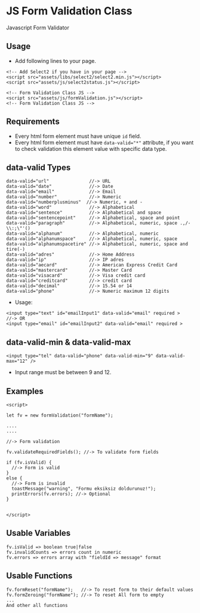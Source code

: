 # JS Form Validation Class
Javascript Form Validator

## Usage
* Add following lines to your page.
```
<!-- Add Select2 if you have in your page -->
<script src="assets/libs/select2/select2.min.js"></script>
<script src="assets/js/select2status.js"></script>
    
<!-- Form Validation Class JS -->
<script src="assets/js/formValidation.js"></script>
<!-- Form Validation Class JS -->
```

## Requirements
* Every html form element must have unique `id` field.
* Every html form element must have `data-valid="*"` attribute, if you want to check validation this element value with specific data type.


## data-valid Types
```
data-valid="url"               //-> URL
data-valid="date"              //-> Date
data-valid="email"             //-> Email
data-valid="number"            //-> Numeric
data-valid="numberplusminus"  //-> Numeric, + and -
data-valid="word"              //-> Alphabetical
data-valid="sentence"          //-> Alphabetical and space
data-valid="sentencepoint"     //-> Alphabetical, space and point
data-valid="paragraph"         //-> Alphabetical, numeric, space .,/-\\:;\"'()
data-valid="alphanum"          //-> Alphabetical, numeric
data-valid="alphanumspace"     //-> Alphabetical, numeric, space
data-valid="alphanumspacetire" //-> Alphabetical, numeric, space and tire(-)
data-valid="adres"             //-> Home Address
data-valid="ip"                //-> IP adres
data-valid="aecard"            //-> American Express Credit Card
data-valid="mastercard"        //-> Master Card
data-valid="visacard"          //-> Visa credit card
data-valid="creditcard"        //-> credit card
data-valid="decimal"           //-> 15.54 or 14
data-valid="phone"             //-> Numeric maximum 12 digits
```
* Usage:
```
<input type="text" id="emailInput1" data-valid="email" required >
//-> OR
<input type="email" id="emailInput2" data-valid="email" required >
```


## data-valid-min & data-valid-max
```
<input type="tel" data-valid="phone" data-valid-min="9" data-valid-max="12" />
```
* Input range must be between 9 and 12.



## Examples
```
<script>

let fv = new formValidation("formName");

....
....

//-> Form validation

fv.validateRequiredFields(); //-> To validate form fields

if (fv.isValid) {
  //-> Form is valid
}
else {
  //-> Form is invalid
  toastMessage("warning", "Formu eksiksiz doldurunuz!");
  printErrors(fv.errors); //-> Optional
}


</script>
```

## Usable Variables
```
fv.isValid => boolean true|false
fv.invalidCounts => errors count in numeric
fv.errors => errors array with "fieldId => message" format
```


## Usable Functions
```
fv.formReset("formName");   //-> To reset form to their default values
fv.formZeroing("formName"); //-> To reset All form to empty
...
And other all functions
```

